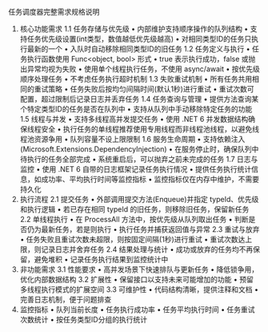 ﻿任务调度器完整需求规格说明
1. 核心功能需求
1.1 任务存储与优先级
•	内部维护支持顺序操作的队列结构
•	支持任务优先级设置(int类型，数值越低优先级越高)
•	对相同类型ID的任务只执行最新的一个
•	入队时自动移除相同类型ID的旧任务
1.2 任务定义与执行
•	任务执行函数使用 Func<object, bool> 形式
•	true 表示执行成功，false 或抛出异常均视为失败
•	使用单个线程执行任务，不使用 async/await
•	按优先级顺序处理任务
•	不考虑任务执行超时机制
1.3 失败重试机制
•	所有任务共用相同的重试策略
•	任务失败后按均匀间隔时间(默认1秒)进行重试
•	重试次数可配置，超过限制后记录日志并丢弃任务
1.4 任务查询与管理
•	提供方法查询某个特定类型ID的任务是否在队列中
•	支持从队列中手动移除特定任务的功能
1.5 线程与并发
•	支持多线程高并发提交任务
•	使用 .NET 6 并发数据结构确保线程安全
•	执行任务的单线程推荐使用专用线程而非线程池线程，以避免线程池资源争用
•	队列容量不设上限限制
1.6 服务生命周期
•	支持依赖注入 (Microsoft.Extensions.DependencyInjection)
•	在服务停止时，确保队列中待执行的任务全部完成
•	系统重启后，可以抛弃之前未完成的任务
1.7 日志与监控
•	使用 .NET 6 自带的日志框架记录任务执行情况
•	提供任务执行统计信息，如成功率、平均执行时间等监控指标
•	监控指标仅在内存中维护，不需要持久化
2. 执行流程
2.1 提交任务
•	外部调用提交方法(Enqueue)并指定 typeId、优先级和执行逻辑
•	若已存在相同 typeId 的旧任务，则移除旧任务，保留新任务
2.2 单线程执行
•	在 ProcessAll 方法中，按优先级从队列取出任务
•	判断是否仍为最新任务，若是则执行
•	执行任务并捕获返回值与异常
2.3 重试与放弃
•	任务失败且重试次数未超限，则按固定间隔(1秒)进行重试
•	重试次数达上限，则记录日志并舍弃任务
2.4 结果处理与统计
•	成功或放弃的任务均不再保留，避免堆积
•	记录任务执行结果到监控统计中
3. 非功能需求
3.1 性能要求
•	高并发场景下快速排队与更新任务
•	降低锁争用，优化内部数据结构
3.2 扩展性
•	保留接口以支持未来可能增加的功能
•	预留多线程执行模式的扩展空间
3.3 可维护性
•	代码结构清晰，提供注释和文档
•	完善日志机制，便于问题排查
4. 监控指标
•	队列当前长度
•	任务执行成功率
•	任务平均执行时间
•	任务重试次数统计
•	按任务类型ID分组的执行统计